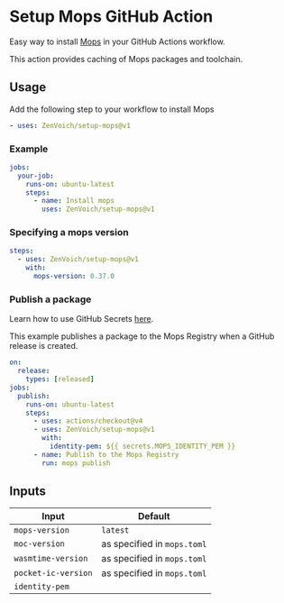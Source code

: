 # Setup Mops GitHub Action

Easy way to install [Mops](https://mops.one) in your GitHub Actions workflow.

This action provides caching of Mops packages and toolchain.

## Usage

Add the following step to your workflow to install Mops

```yaml
- uses: ZenVoich/setup-mops@v1
```

### Example

```yaml
jobs:
  your-job:
    runs-on: ubuntu-latest
    steps:
      - name: Install mops
        uses: ZenVoich/setup-mops@v1
```

### Specifying a mops version

```yaml
steps:
  - uses: ZenVoich/setup-mops@v1
    with:
      mops-version: 0.37.0
```

### Publish a package

Learn how to use GitHub Secrets [here](https://docs.github.com/en/actions/security-guides/using-secrets-in-github-actions?tool=webui).

This example publishes a package to the Mops Registry when a GitHub release is created.

```yaml
on:
  release:
    types: [released]
jobs:
  publish:
    runs-on: ubuntu-latest
    steps:
      - uses: actions/checkout@v4
      - uses: ZenVoich/setup-mops@v1
        with:
          identity-pem: ${{ secrets.MOPS_IDENTITY_PEM }}
      - name: Publish to the Mops Registry
        run: mops publish
```

## Inputs

| Input               | Default
|---------------------|---------------|
| `mops-version`      | `latest`
| `moc-version`       | as specified in `mops.toml`
| `wasmtime-version`  | as specified in `mops.toml`
| `pocket-ic-version` | as specified in `mops.toml`
| `identity-pem`      |               |